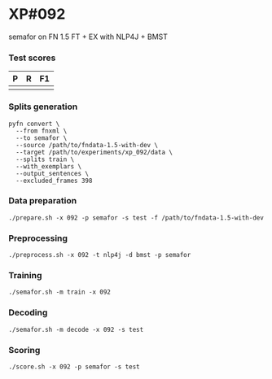 # XP\#092

semafor on FN 1.5 FT + EX with NLP4J + BMST

### Test scores
| P | R | F1 |
| --- | --- | --- |
|  |  |  |

### Splits generation
```
pyfn convert \
  --from fnxml \
  --to semafor \
  --source /path/to/fndata-1.5-with-dev \
  --target /path/to/experiments/xp_092/data \
  --splits train \
  --with_exemplars \
  --output_sentences \
  --excluded_frames 398
```

### Data preparation
```
./prepare.sh -x 092 -p semafor -s test -f /path/to/fndata-1.5-with-dev
```

### Preprocessing
```
./preprocess.sh -x 092 -t nlp4j -d bmst -p semafor
```

### Training
```
./semafor.sh -m train -x 092
```

### Decoding
```
./semafor.sh -m decode -x 092 -s test
```

### Scoring
```
./score.sh -x 092 -p semafor -s test
```
